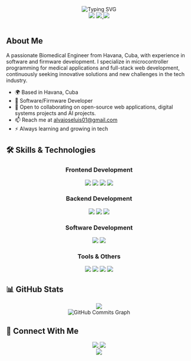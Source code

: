 <div align="center">
  <img src="https://readme-typing-svg.demolab.com/demo/?weight=600&size=28&duration=4000&center=true&vCenter=true&lines=Hi+I'm+Jose+Luis+Mendez.;Software%2FFirmware+Developer+and+Biomedical+Engineer." alt="Typing SVG" />
  
  
</div>

<div align="center">
  <img src="https://img.shields.io/badge/Based_in-Havana,_Cuba-170956?style=for-the-badge&logo=google-maps&logoColor=white" />
  <a href="mailto:alvajoseluis01@gmail.com">
    <img src="https://img.shields.io/badge/Contact_Me-Email-170956?style=for-the-badge&logo=gmail&logoColor=white" />
  </a>
  <a href="https://github.com/alvajose">
    <img src="https://img.shields.io/github/followers/alvajose?logo=github&style=for-the-badge&color=170956&labelColor=1c1917" />
  </a>
</div>

<br/>

## About Me

A passionate Biomedical Engineer from Havana, Cuba, with experience in software and firmware development. I specialize in microcontroller programming for medical applications and full-stack web development, continuously seeking innovative solutions and new challenges in the tech industry.

- 🌍 Based in Havana, Cuba
- 💼 Software/Firmware Developer
- 🤝 Open to collaborating on open-source web applications, digital systems projects and AI projects.
- 📫 Reach me at [alvajoseluis01@gmail.com](mailto:alvajoseluis01@gmail.com)
- ⚡ Always learning and growing in tech

## 🛠 Skills & Technologies

<div align="center">
  <h3>Frontend Development</h3>
  <img src="https://img.shields.io/badge/React-61DAFB?style=for-the-badge&logo=react&logoColor=black" />
  <img src="https://img.shields.io/badge/JavaScript-F7DF1E?style=for-the-badge&logo=javascript&logoColor=black" />
  <img src="https://img.shields.io/badge/Tailwind_CSS-38B2AC?style=for-the-badge&logo=tailwind-css&logoColor=white" />
  <img src="https://img.shields.io/badge/Bootstrap-7952B3?style=for-the-badge&logo=bootstrap&logoColor=white" />
  
  <h3>Backend Development</h3>
  <img src="https://img.shields.io/badge/PHP-777BB4?style=for-the-badge&logo=php&logoColor=white" />
  <img src="https://img.shields.io/badge/Laravel-FF2D20?style=for-the-badge&logo=laravel&logoColor=white" />
  <img src="https://img.shields.io/badge/Node.js-339933?style=for-the-badge&logo=node.js&logoColor=white" />

  <h3>Software Development</h3>
  <img src="https://img.shields.io/badge/C%2FC%2B%2B-00599C?style=for-the-badge&logo=c%2B%2B&logoColor=white" />
  <img src="https://img.shields.io/badge/Python-3776AB?style=for-the-badge&logo=python&logoColor=white" />
  
  <h3>Tools & Others</h3>
  <img src="https://img.shields.io/badge/Docker-2496ED?style=for-the-badge&logo=docker&logoColor=white" />
  <img src="https://img.shields.io/badge/Git-F05032?style=for-the-badge&logo=git&logoColor=white" />
  <img src="https://img.shields.io/badge/Proteus-00A4E4?style=for-the-badge&logo=data:image/svg+xml;base64,PHN2ZyB4bWxucz0iaHR0cDovL3d3dy53My5vcmcvMjAwMC9zdmciIHZpZXdCb3g9IjAgMCAyNDAgODAiPjxwYXRoIGZpbGw9IiMwMEE0RTQiIGQ9Ik0xMjAgNDBjMC0xMS4xLTguOS0yMC0yMC0yMHMtMjAgOC45LTIwIDIwIDguOSAyMCAyMCAyMCAyMC04LjkgMjAtMjB6Ii8+PC9zdmc+" />
  <img src="https://img.shields.io/badge/Matlab-0076A8?style=for-the-badge&logo=data:image/svg+xml;base64,PHN2ZyB4bWxucz0iaHR0cDovL3d3dy53My5vcmcvMjAwMC9zdmciIHZpZXdCb3g9IjAgMCAyNDAgODAiPjxwYXRoIGZpbGw9IiMwMDc2QTgiIGQ9Ik0xMjAgNDBjMC0xMS4xLTguOS0yMC0yMC0yMHMtMjAgOC45LTIwIDIwIDguOSAyMCAyMCAyMCAyMC04LjkgMjAtMjB6Ii8+PC9zdmc+" />
</div>

## 📊 GitHub Stats

<div align="center">
  <img src="https://github-readme-streak-stats.herokuapp.com/?user=alvajose&stroke=ffffff&background=1c1917&ring=FF4949&fire=FF4949&currStreakNum=ffffff&currStreakLabel=FF4949&sideNums=ffffff&sideLabels=ffffff&dates=ffffff&hide_border=true" />
</div>

<div align="center">
  <img src="https://github-readme-activity-graph.vercel.app/graph?username=alvajose&bg_color=1c1917&color=ffffff&line=FF4949&point=ffffff&area_color=1c1917&area=true&hide_border=true&custom_title=GitHub%20Commits%20Graph" alt="GitHub Commits Graph" />
</div>

## 🤝 Connect With Me

<div align="center">
  <a href="https://github.com/alvajose">
    <img src="https://img.shields.io/badge/GitHub-181717?style=for-the-badge&logo=github&logoColor=white" />
  </a>
  <a href="mailto:alvajoseluis01@gmail.com">
    <img src="https://img.shields.io/badge/Email-D14836?style=for-the-badge&logo=gmail&logoColor=white" />
  </a>
</div>

<div align="center">
  <img src="https://komarev.com/ghpvc/?username=alvajose&color=FF4949&style=flat-square&label=Profile+Views" />
</div>
